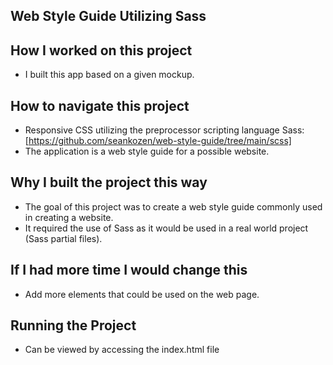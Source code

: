 ## **Web Style Guide Utilizing Sass**

## How I worked on this project
- I built this app based on a given mockup.

## How to navigate this project
- Responsive CSS utilizing the preprocessor scripting language Sass: [https://github.com/seankozen/web-style-guide/tree/main/scss]
- The application is a web style guide for a possible website.
## Why I built the project this way
- The goal of this project was to create a web style guide commonly used in creating a website.
- It required the use of Sass as it would be used in a real world project (Sass partial files). 
## If I had more time I would change this
- Add more elements that could be used on the web page.
## Running the Project
- Can be viewed by accessing the index.html file
